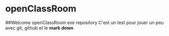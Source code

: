 # openClassRoom
##Welcome
openClassRoom exe repository
C'est un test pour jouer un peu avec git, github et le **mark down**

